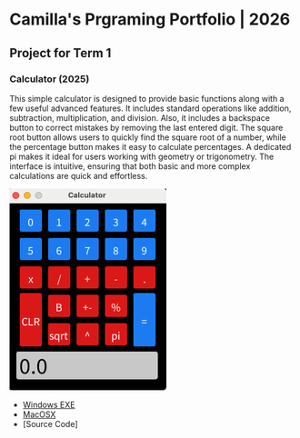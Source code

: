 # Camilla's Prgraming Portfolio | 2026

## Project for Term 1

### Calculator (2025)

This simple calculator is designed to provide basic functions along with a few useful advanced features. It includes standard operations like addition, subtraction, multiplication, and division. Also, it includes a backspace button to correct mistakes by removing the last entered digit. The square root button allows users to quickly find the square root of a number, while the percentage button makes it easy to calculate percentages. A dedicated pi makes it ideal for users working with geometry or trigonometry. The interface is intuitive, ensuring that both basic and more complex calculations are quick and effortless.


![Running Calculator](https://github.com/9660550-oss/portfolio/blob/main/images/calculator.png?raw=true)

* [Windows EXE](https://github.com/9660550-oss/portfolio/blob/main/src/Calculator/windows-amd64.zip)
* [MacOSX](https://github.com/9660550-oss/portfolio/blob/main/src/Calculator/macos-x86_64.zip)
* [Source Code]
